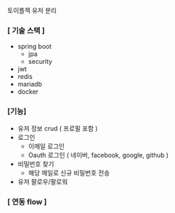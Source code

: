 토이플젝 유저 분리

### [ 기술 스택 ]
 - spring boot
    - jpa
    - security
 - jwt
 - redis
 - mariadb
 - docker
 
### [기능]

 - 유저 정보 crud ( 프로필 포함 )
 - 로그인 
    - 이메일 로그인
    - Oauth 로그인 ( 네이버, facebook, google, github )
 - 비밀번호 찾기 
    - 해당 메일로 신규 비밀번호 전송
 - 유저 팔로우/팔로워
 
 ### [ 연동 flow ]
  
